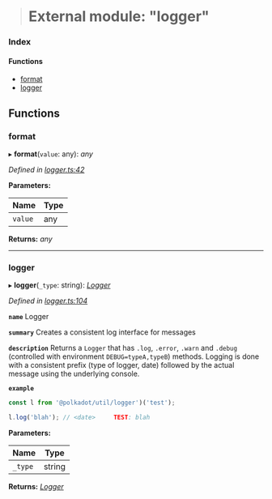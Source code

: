 > # External module: "logger"

### Index

#### Functions

* [format](_logger_.md#format)
* [logger](_logger_.md#logger)

## Functions

###  format

▸ **format**(`value`: any): *any*

*Defined in [logger.ts:42](https://github.com/polkadot-js/common/blob/5aea366/packages/util/src/logger.ts#L42)*

**Parameters:**

Name | Type |
------ | ------ |
`value` | any |

**Returns:** *any*

___

###  logger

▸ **logger**(`_type`: string): *[Logger](_types_.md#logger)*

*Defined in [logger.ts:104](https://github.com/polkadot-js/common/blob/5aea366/packages/util/src/logger.ts#L104)*

**`name`** Logger

**`summary`** Creates a consistent log interface for messages

**`description`** 
Returns a `Logger` that has `.log`, `.error`, `.warn` and `.debug` (controlled with environment `DEBUG=typeA,typeB`) methods. Logging is done with a consistent prefix (type of logger, date) followed by the actual message using the underlying console.

**`example`** 
<BR>

```javascript
const l from '@polkadot/util/logger')('test');

l.log('blah'); // <date>     TEST: blah
```

**Parameters:**

Name | Type |
------ | ------ |
`_type` | string |

**Returns:** *[Logger](_types_.md#logger)*